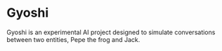 # Gyoshi
Gyoshi is an experimental AI project designed to simulate conversations between two entities, Pepe the frog and Jack.
